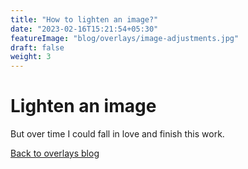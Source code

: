 ```yaml
---
title: "How to lighten an image?"
date: "2023-02-16T15:21:54+05:30"
featureImage: "blog/overlays/image-adjustments.jpg"
draft: false
weight: 3
---
```


# Lighten an image


But over time I could fall in love and finish this work.

[Back to overlays blog](/blog/overlays)
